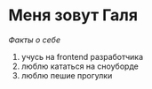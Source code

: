 # Меня зовут Галя

_Факты о себе_
1. учусь на frontend разработчика
2. люблю кататься на сноуборде 
3. люблю пешие прогулки 